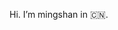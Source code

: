 <!--![image](https://github.com/mstao/mstao/blob/main/i.jpg?raw=true)

Hi. I’m mingshan in 🇨🇳. 

<!--
**mstao/mstao** is a ✨ _special_ ✨ repository because its `README.md` (this file) appears on your GitHub profile.

Here are some ideas to get you started:

- 🔭 I’m currently working on ...
- 🌱 I’m currently learning ...
- 👯 I’m looking to collaborate on ...
- 🤔 I’m looking for help with ...
- 💬 Ask me about ...
- 📫 How to reach me: ...
- 😄 Pronouns: ...
- ⚡ Fun fact: ...
-->

Hi. I’m mingshan in 🇨🇳. 
